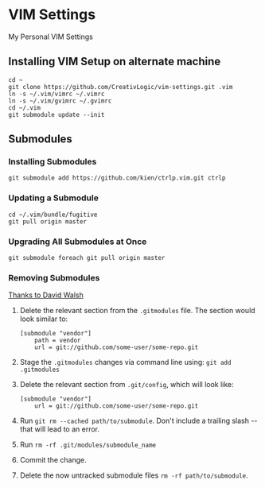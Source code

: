 # VIM Settings

My Personal VIM Settings

## Installing VIM Setup on alternate machine

```
cd ~
git clone https://github.com/CreativLogic/vim-settings.git .vim
ln -s ~/.vim/vimrc ~/.vimrc
ln -s ~/.vim/gvimrc ~/.gvimrc
cd ~/.vim
git submodule update --init
```

## Submodules

### Installing Submodules

`git submodule add https://github.com/kien/ctrlp.vim.git ctrlp`

### Updating a Submodule

```
cd ~/.vim/bundle/fugitive
git pull origin master
```

### Upgrading All Submodules at Once

```
git submodule foreach git pull origin master
```

### Removing Submodules

[Thanks to David Walsh](http://davidwalsh.name/git-remove-submodule)

1. Delete the relevant section from the `.gitmodules` file.  The section would look similar to:

	```
	[submodule "vendor"]
		path = vendor
		url = git://github.com/some-user/some-repo.git
	```

2. Stage the `.gitmodules` changes via command line using: `git add .gitmodules`

3. Delete the relevant section from `.git/config`, which will look like:

	```
	[submodule "vendor"]
		url = git://github.com/some-user/some-repo.git
	```

4. Run `git rm --cached path/to/submodule`. Don't include a trailing slash -- that will lead to an error.
5. Run `rm -rf .git/modules/submodule_name`
6. Commit the change.
7. Delete the now untracked submodule files `rm -rf path/to/submodule`.
